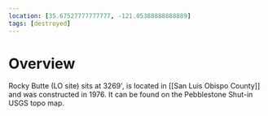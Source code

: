 ```yaml
---
location: [35.67527777777777, -121.05388888888889]
tags: [destroyed]
---
```


# Overview

Rocky Butte (LO site) sits at 3269', is located in [[San Luis Obispo County]] and was constructed in 1976. It can be found on the Pebblestone Shut-in USGS topo map.

